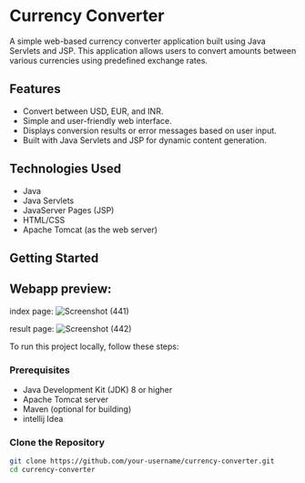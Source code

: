 # Currency Converter

A simple web-based currency converter application built using Java Servlets and JSP. This application allows users to convert amounts between various currencies using predefined exchange rates.

## Features

- Convert between USD, EUR, and INR.
- Simple and user-friendly web interface.
- Displays conversion results or error messages based on user input.
- Built with Java Servlets and JSP for dynamic content generation.

## Technologies Used

- Java
- Java Servlets
- JavaServer Pages (JSP)
- HTML/CSS
- Apache Tomcat (as the web server)

## Getting Started

## Webapp preview: 

index page: 
![Screenshot (441)](https://github.com/user-attachments/assets/f80f1462-3a54-4d74-9dd6-7b1e2a646795)

result page:
![Screenshot (442)](https://github.com/user-attachments/assets/7caec78f-9489-478d-9327-06763fea050d)



To run this project locally, follow these steps:

### Prerequisites

- Java Development Kit (JDK) 8 or higher
- Apache Tomcat server
- Maven (optional for building)
- intellij Idea

### Clone the Repository

```bash
git clone https://github.com/your-username/currency-converter.git
cd currency-converter

